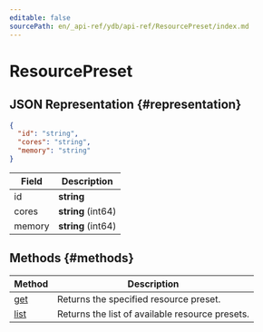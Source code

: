 ```yaml
---
editable: false
sourcePath: en/_api-ref/ydb/api-ref/ResourcePreset/index.md
---
```


# ResourcePreset

## JSON Representation {#representation}
```json 
{
  "id": "string",
  "cores": "string",
  "memory": "string"
}
```
 
Field | Description
--- | ---
id | **string**
cores | **string** (int64)
memory | **string** (int64)

## Methods {#methods}
Method | Description
--- | ---
[get](get.md) | Returns the specified resource preset.
[list](list.md) | Returns the list of available resource presets.